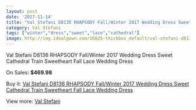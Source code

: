 ```yaml
---
layout: post
date: '2017-11-14'
title: "Val Stefani D8136 RHAPSODY Fall/Winter 2017 Wedding Dress Sweet Cathedral Train Sweetheart Fall Lace Wedding Dress"
category: Val Stefani
tags: ["winter","dress","sweet","lace","cathedral"]
image: http://img.idealgown.com/16825-thickbox_default/val-stefani-d8136-rhapsody-fall-winter-2017-wedding-dress-sweet-cathedral-train-sweetheart-fall-lace-wedding-dress.jpg
---
```

Val Stefani D8136 RHAPSODY Fall/Winter 2017 Wedding Dress Sweet Cathedral Train Sweetheart Fall Lace Wedding Dress

On Sales: **$469.98**
<a href="https://www.idealgown.com/en/val-stefani/6680-val-stefani-d8136-rhapsody-fall-winter-2017-wedding-dress-sweet-cathedral-train-sweetheart-fall-lace-wedding-dress.html"><amp-img layout="responsive" width="600" height="600" src="//img.idealgown.com/16825-thickbox_default/val-stefani-d8136-rhapsody-fall-winter-2017-wedding-dress-sweet-cathedral-train-sweetheart-fall-lace-wedding-dress.jpg" alt="Val Stefani D8136 RHAPSODY Fall/Winter 2017 Wedding Dress Sweet Cathedral Train Sweetheart Fall Lace Wedding Dress 0" /></a>
<a href="https://www.idealgown.com/en/val-stefani/6680-val-stefani-d8136-rhapsody-fall-winter-2017-wedding-dress-sweet-cathedral-train-sweetheart-fall-lace-wedding-dress.html"><amp-img layout="responsive" width="600" height="600" src="//img.idealgown.com/16829-thickbox_default/val-stefani-d8136-rhapsody-fall-winter-2017-wedding-dress-sweet-cathedral-train-sweetheart-fall-lace-wedding-dress.jpg" alt="Val Stefani D8136 RHAPSODY Fall/Winter 2017 Wedding Dress Sweet Cathedral Train Sweetheart Fall Lace Wedding Dress 1" /></a>
<a href="https://www.idealgown.com/en/val-stefani/6680-val-stefani-d8136-rhapsody-fall-winter-2017-wedding-dress-sweet-cathedral-train-sweetheart-fall-lace-wedding-dress.html"><amp-img layout="responsive" width="600" height="600" src="//img.idealgown.com/16828-thickbox_default/val-stefani-d8136-rhapsody-fall-winter-2017-wedding-dress-sweet-cathedral-train-sweetheart-fall-lace-wedding-dress.jpg" alt="Val Stefani D8136 RHAPSODY Fall/Winter 2017 Wedding Dress Sweet Cathedral Train Sweetheart Fall Lace Wedding Dress 2" /></a>
<a href="https://www.idealgown.com/en/val-stefani/6680-val-stefani-d8136-rhapsody-fall-winter-2017-wedding-dress-sweet-cathedral-train-sweetheart-fall-lace-wedding-dress.html"><amp-img layout="responsive" width="600" height="600" src="//img.idealgown.com/16827-thickbox_default/val-stefani-d8136-rhapsody-fall-winter-2017-wedding-dress-sweet-cathedral-train-sweetheart-fall-lace-wedding-dress.jpg" alt="Val Stefani D8136 RHAPSODY Fall/Winter 2017 Wedding Dress Sweet Cathedral Train Sweetheart Fall Lace Wedding Dress 3" /></a>
<a href="https://www.idealgown.com/en/val-stefani/6680-val-stefani-d8136-rhapsody-fall-winter-2017-wedding-dress-sweet-cathedral-train-sweetheart-fall-lace-wedding-dress.html"><amp-img layout="responsive" width="600" height="600" src="//img.idealgown.com/16826-thickbox_default/val-stefani-d8136-rhapsody-fall-winter-2017-wedding-dress-sweet-cathedral-train-sweetheart-fall-lace-wedding-dress.jpg" alt="Val Stefani D8136 RHAPSODY Fall/Winter 2017 Wedding Dress Sweet Cathedral Train Sweetheart Fall Lace Wedding Dress 4" /></a>

Buy it: [Val Stefani D8136 RHAPSODY Fall/Winter 2017 Wedding Dress Sweet Cathedral Train Sweetheart Fall Lace Wedding Dress](https://www.idealgown.com/en/val-stefani/6680-val-stefani-d8136-rhapsody-fall-winter-2017-wedding-dress-sweet-cathedral-train-sweetheart-fall-lace-wedding-dress.html "Val Stefani D8136 RHAPSODY Fall/Winter 2017 Wedding Dress Sweet Cathedral Train Sweetheart Fall Lace Wedding Dress")

View more: [Val Stefani](https://www.idealgown.com/en/105-val-stefani "Val Stefani")